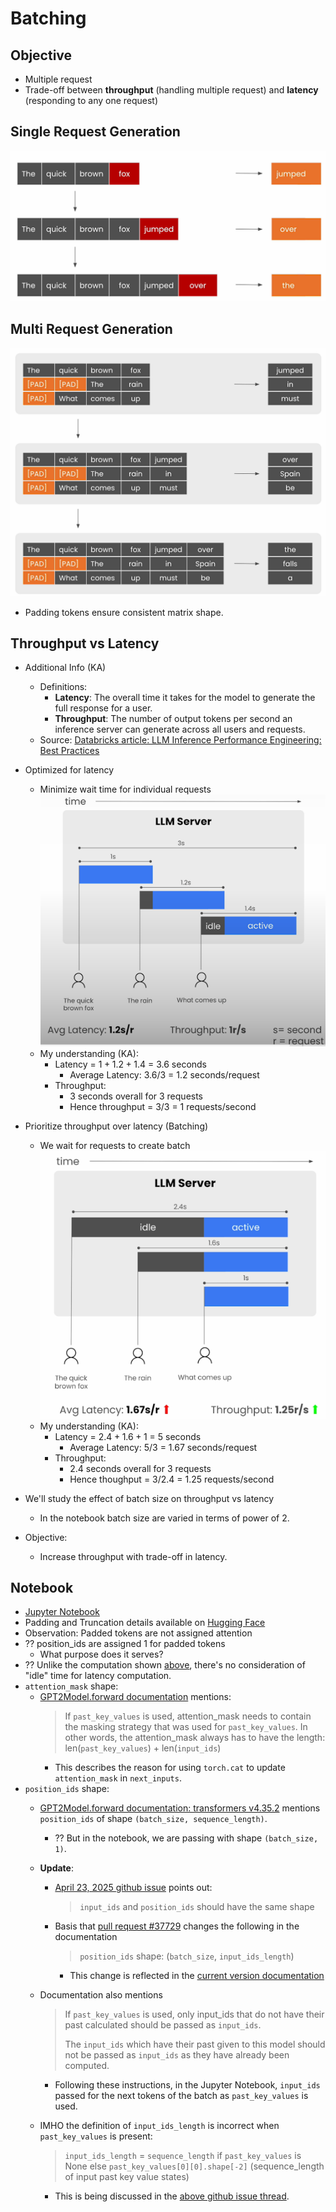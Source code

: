 # Batching

## Objective

- Multiple request
- Trade-off between **throughput** (handling multiple request) and **latency** (responding to any one request)

## Single Request Generation

![Single Request Generation](../images/2_0.png)

## Multi Request Generation

![Multi Request Generation](../images/2_1.png)

- Padding tokens ensure consistent matrix shape.

## Throughput vs Latency

- Additional Info (KA)
  - Definitions:
    - **Latency**: The overall time it takes for the model to generate the full response for a user.
    - **Throughput**: The number of output tokens per second an inference server can generate across all users and requests.
  - Source: [Databricks article: LLM Inference Performance Engineering: Best Practices](https://www.databricks.com/blog/llm-inference-performance-engineering-best-practices)

- Optimized for latency
  - Minimize wait time for individual requests
  ![Optimized for latency](../images/2_2.png)
  - My understanding (KA):
    - Latency = $1 + 1.2 + 1.4$ = $3.6$ seconds
      - Average Latency: $3.6/3$ = $1.2$ seconds/request
    - Throughput:
      - 3 seconds overall for 3 requests
      - Hence throughput = 3/3 = 1 requests/second

- Prioritize throughput over latency (Batching)
  - We wait for requests to create batch
  ![Prioritize throughput over latency](../images/2_3.png)
  - My understanding (KA):
    - Latency = $2.4 + 1.6 + 1$ = $5$ seconds
      - Average Latency: $5/3$ = $1.67$ seconds/request
    - Throughput:
      - $2.4$ seconds overall for 3 requests
      - Hence thoughput = $3/2.4$ = $1.25$ requests/second

- We'll study the effect of batch size on throughput vs latency
  - In the notebook batch size are varied in terms of power of 2.

- Objective:
  - Increase throughput with trade-off in latency.

## Notebook

- [Jupyter Notebook](../code/Lesson_2-Batching.ipynb)
- Padding and Truncation details available on [Hugging Face](https://huggingface.co/docs/transformers/v4.35.2/en/pad_truncation)
- Observation: Padded tokens are not assigned attention
- ?? position_ids are assigned 1 for padded tokens
  - What purpose does it serves?
- ?? Unlike the computation shown [above](#throughput-vs-latency), there's no consideration of "idle" time for latency computation.
- `attention_mask` shape:
  - [GPT2Model.forward documentation](https://huggingface.co/docs/transformers/v4.35.2/en/model_doc/gpt2#transformers.GPT2Model.forward) mentions:  
    > If `past_key_values` is used, attention_mask needs to contain the masking strategy that was used for `past_key_values`. In other words, the attention_mask always has to have the length: len(`past_key_values`) + len(`input_ids`)
    - This describes the reason for using `torch.cat` to update `attention_mask` in `next_inputs`.
- `position_ids` shape:
  - [GPT2Model.forward documentation: transformers v4.35.2](https://huggingface.co/docs/transformers/v4.35.2/en/model_doc/gpt2#transformers.GPT2Model.forward.position_ids) mentions  
    `position_ids` of shape `(batch_size, sequence_length)`.
    - ?? But in the notebook, we are passing with shape `(batch_size, 1)`.
  - **Update**:  
    - [April 23, 2025 github issue](https://github.com/huggingface/transformers/issues/37702) points out:
      > `input_ids` and `position_ids` should have the same shape
    - Basis that [pull request #37729](https://github.com/huggingface/transformers/pull/37729) changes the following in the documentation
      > `position_ids` shape: (`batch_size`, `input_ids_length`)
      - This change is reflected in the [current version documentation](https://huggingface.co/docs/transformers/main/en/model_doc/gpt2#transformers.GPT2Model.forward.position_ids)

  - Documentation also mentions
      > If `past_key_values` is used, only input_ids that do not have their past calculated should be passed as `input_ids`.
      >
      > The `input_ids` which have their past given to this model should not be passed as `input_ids` as they have already been computed.

    - Following these instructions, in the Jupyter Notebook, `input_ids` passed for the next tokens of the batch as `past_key_values` is used.

  - IMHO the definition of `input_ids_length` is incorrect when `past_key_values` is present:
  
    > `input_ids_length` = `sequence_length` if `past_key_values` is None else `past_key_values[0][0].shape[-2]` (sequence_length of input past key value states)
    - This is being discussed in the [above github issue thread](https://github.com/huggingface/transformers/issues/37702).
